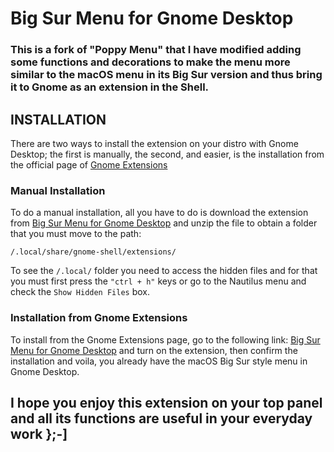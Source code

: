 # Big Sur Menu for Gnome Desktop

### This is a fork of **"Poppy Menu"** that I have modified adding some functions and decorations to make the menu more similar to the macOS menu in its Big Sur version and thus bring it to Gnome as an extension in the Shell.


## INSTALLATION

There are two ways to install the extension on your distro with Gnome Desktop; the first is manually, the second, and easier, is the installation from the official page of [Gnome Extensions](https://extensions.gnome.org/)

### Manual Installation

To do a manual installation, all you have to do is download the extension from [Big Sur Menu for Gnome Desktop](https://www.pling.com/p/1427220/ "Big Sur Menu for Gnome Desktop on Gnome Look") and unzip the file to obtain a folder that you must move to the path: 

`/.local/share/gnome-shell/extensions/`

To see the `/.local/` folder you need to access the hidden files and for that you must first press the `"ctrl + h"` keys or go to the Nautilus menu and check the `Show Hidden Files` box.


### Installation from Gnome Extensions

To install from the Gnome Extensions page, go to the following link: [Big Sur Menu for Gnome Desktop](https://extensions.gnome.org/ "Big Sur Menu for Gnome Desktop on Gnome Extensions") and turn on the extension, then confirm the installation and voila, you already have the macOS Big Sur style menu in Gnome Desktop.

## I hope you enjoy this extension on your top panel and all its functions are useful in your everyday work };-]



